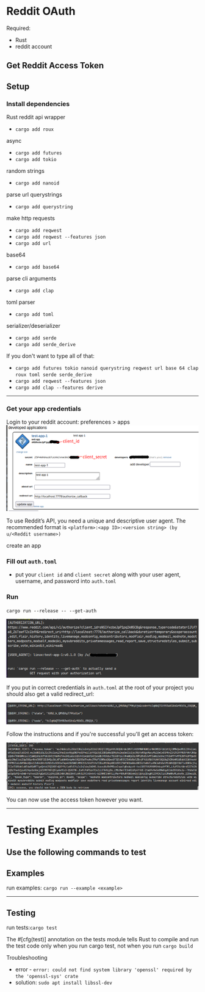 # Reddit OAuth

Required:
- Rust
- reddit account

## Get Reddit Access Token

## Setup

### Install dependencies
Rust reddit api wrapper
- `cargo add roux`

async
- `cargo add futures`
- `cargo add tokio`

random strings
- `cargo add nanoid`

parse url querystrings
- `cargo add querystring`

make http requests
- `cargo add reqwest`
- `cargo add reqwest --features json`
- `cargo add url`

base64
- `cargo add base64`

parse cli arguments
- `cargo add clap`

toml parser
- `cargo add toml`

serializer/deserializer
- `cargo add serde`
- `cargo add serde_derive`



If you don't want to type all of that: 
- `cargo add futures tokio nanoid querystring reqwest url base 64 clap roux toml serde serde_derive`
- `cargo add reqwest --features json`
- `cargo add clap --features derive`

---

### Get your app credentials
Login to your reddit account:
preferences > apps
![developer application](img/app-example-00.png)

To use Reddit’s API, you need a unique and descriptive user agent. The recommended format is `<platform>:<app ID>:<version string> (by u/<Reddit username>)`

create an app

### Fill out `auth.toml`
- put your `client id` and `client secret` along with your user agent, username, and password into `auth.toml` 

### Run

`cargo run --release -- --get-auth`

![cargo-run](img/cargo-run-00.png)

If you put in correct credentials in `auth.toml` at the root of your project you should also get a valid redirect_url:


![parse-redirect](img/parse-redirect-url-00.png)

Follow the instructions and if you're successful you'll get an access token:

![access-token](img/successful-access-token-00.png)

You can now use the access token however you want.

---

# Testing Examples

## Use the following commands to test

## Examples
run examples: `cargo run --example <example>`

---

## Testing
run tests:`cargo test`

The #[cfg(test)] annotation on the tests module tells Rust to compile and run the test code only when you run cargo test, not when you run `cargo build`

Troubleshooting
- error - `error: could not find system library 'openssl' required by the 'openssl-sys' crate`
- solution: `sudo apt install libssl-dev`
